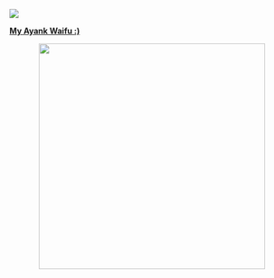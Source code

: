 <a href="https://www.codewars.com/dashboard"><img src="https://www.codewars.com/users/MuhammAdFariz02/badges/large">


**My Ayank Waifu :)**

<p align="center"><img src="https://i.imgur.com/GtKx7c8.gif" width="400"></p>

